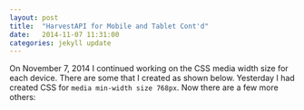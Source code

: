 ```yaml
---
layout: post
title:  "HarvestAPI for Mobile and Tablet Cont'd"
date:   2014-11-07 11:31:00
categories: jekyll update
---
```


On November 7, 2014 I continued working on the CSS media width size for each device. There are some that I created as shown below.
Yesterday I had created CSS for `media min-width size 768px`. Now there are a few more others:
